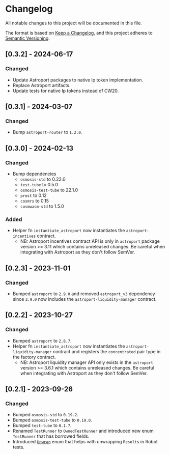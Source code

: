 # Changelog

All notable changes to this project will be documented in this file.

The format is based on [Keep a Changelog](https://keepachangelog.com/en/1.0.0/),
and this project adheres to [Semantic Versioning](https://semver.org/spec/v2.0.0.html).

## [0.3.2] - 2024-06-17

### Changed

- Update Astroport packages to native lp token implementation.
- Replace Astroport artifacts.
- Update tests for native lp tokens instead of CW20.

## [0.3.1] - 2024-03-07

### Changed

- Bump `astroport-router` to `1.2.0`.

## [0.3.0] - 2024-02-13

### Changed

- Bump dependencies
  - `osmosis-std` to 0.22.0
  - `test-tube` to 0.5.0
  - `osmosis-test-tube` to 22.1.0
  - `prost` to 0.12
  - `cosmrs` to 0.15
  - `cosmwasm-std` to 1.5.0

### Added

- Helper fn `instantiate_astroport` now instantiates the `astroport-incentives` contract.
  - NB: Astroport incentives contract API is only in `astroport` package version >= 3.11 which contains unreleased changes. Be careful when integrating with Astroport as they don't follow SemVer.

## [0.2.3] - 2023-11-01

### Changed

- Bumped `astroport` to `2.9.0` and removed `astroport_v3` dependency since `2.9.0` now includes the `astroport-liquidity-manager` contract.

## [0.2.2] - 2023-10-27

### Changed

- Bumped `astroport` to `2.8.7`.
- Helper fn `instantiate_astroport` now instantiates the `astroport-liquidity-manager` contract and registers the `concentrated` pair type in the factory contract.
  - NB: Astroport liquidity manager API only exists in the `astroport` version >= 3.6.1 which contains unreleased changes. Be careful when integrating with Astroport as they don't follow SemVer.

## [0.2.1] - 2023-09-26

### Changed

- Bumped `osmosis-std` to `0.19.2`.
- Bumped `osmosis-test-tube` to `0.19.0`.
- Bumped `test-tube` to `0.1.7`.
- Renamed `TestRunner` to `OwnedTestRunner` and introduced new enum `TestRunner` that has borrowed fields.
- Introduced [`Unwrap`](src/helpers.rs) enum that helps with unwrapping `Result`s in Robot tests.
